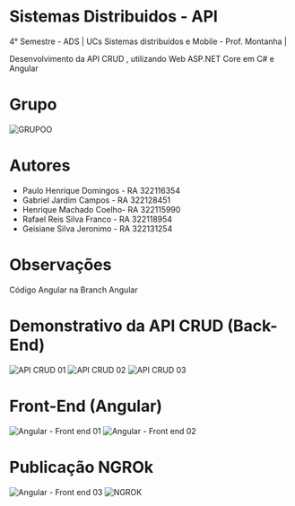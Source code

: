 # Sistemas Distribuidos - API
4° Semestre - ADS | UCs  Sistemas distribuídos e Mobile - Prof. Montanha | 

Desenvolvimento da API CRUD , utilizando Web ASP.NET Core em C# e Angular

# Grupo
![GRUPOO](https://github.com/pyhpaulo/Sistemas_Distribuidos_API/assets/90566724/7bc80d52-58c7-43a2-992c-02c95187beac)
# Autores
<ul>
	<li>Paulo Henrique Domingos - RA 322116354</li>
	<li>Gabriel Jardim Campos - RA 322128451</li>
	<li>Henrique Machado Coelho- RA 322115990</li>
	<li>Rafael Reis Silva Franco - RA 322118954</li>
	<li>Geisiane Silva Jeronimo - RA 322131254</li>
</ul>

# Observações

Código Angular na Branch Angular

# Demonstrativo da API CRUD (Back-End)
![API CRUD 01](https://github.com/pyhpaulo/Sistemas_Distribuidos_API/assets/90566724/32568cc7-325f-4107-88d3-46f8bd33125b)
![API CRUD 02](https://github.com/pyhpaulo/Sistemas_Distribuidos_API/assets/90566724/1b7ef765-ef0e-4234-8cdd-01cb7fd8709d)
![API CRUD 03](https://github.com/pyhpaulo/Sistemas_Distribuidos_API/assets/90566724/c34e4037-f8b2-4574-8e47-b962c38decd3)

# Front-End (Angular)
![Angular - Front end 01](https://github.com/pyhpaulo/Sistemas_Distribuidos_API/assets/90566724/7d11df0c-921f-448b-9305-d9aee5fe11ad)
![Angular - Front end 02](https://github.com/pyhpaulo/Sistemas_Distribuidos_API/assets/90566724/ae4c845a-0e2a-43e6-876a-f4ead018df75)

# Publicação NGROk
![Angular - Front end 03](https://github.com/pyhpaulo/Sistemas_Distribuidos_API/assets/90566724/059d9a99-a6f7-4831-869e-d0c6ced61f16)
![NGROK](https://github.com/pyhpaulo/Sistemas_Distribuidos_API/assets/90566724/8cb1deaf-79e8-43a6-8a2b-d15e364c62cb)


